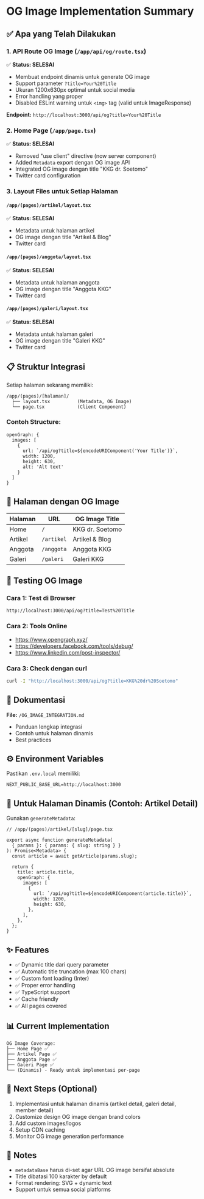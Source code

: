 # OG Image Implementation Summary

## ✅ Apa yang Telah Dilakukan

### 1. API Route OG Image (`/app/api/og/route.tsx`)
✅ **Status: SELESAI**
- Membuat endpoint dinamis untuk generate OG image
- Support parameter `?title=Your%20Title`
- Ukuran 1200x630px optimal untuk social media
- Error handling yang proper
- Disabled ESLint warning untuk `<img>` tag (valid untuk ImageResponse)

**Endpoint:** `http://localhost:3000/api/og?title=Your%20Title`

### 2. Home Page (`/app/page.tsx`)
✅ **Status: SELESAI**
- Removed "use client" directive (now server component)
- Added `Metadata` export dengan OG image API
- Integrated OG image dengan title "KKG dr. Soetomo"
- Twitter card configuration

### 3. Layout Files untuk Setiap Halaman

#### `/app/(pages)/artikel/layout.tsx`
✅ **Status: SELESAI**
- Metadata untuk halaman artikel
- OG image dengan title "Artikel & Blog"
- Twitter card

#### `/app/(pages)/anggota/layout.tsx`
✅ **Status: SELESAI**
- Metadata untuk halaman anggota
- OG image dengan title "Anggota KKG"
- Twitter card

#### `/app/(pages)/galeri/layout.tsx`
✅ **Status: SELESAI**
- Metadata untuk halaman galeri
- OG image dengan title "Galeri KKG"
- Twitter card

## 📋 Struktur Integrasi

Setiap halaman sekarang memiliki:
```
/app/(pages)/[halaman]/
  ├── layout.tsx          (Metadata, OG Image)
  └── page.tsx            (Client Component)
```

### Contoh Structure:
```
openGraph: {
  images: [
    {
      url: `/api/og?title=${encodeURIComponent('Your Title')}`,
      width: 1200,
      height: 630,
      alt: 'Alt text'
    }
  ]
}
```

## 🔗 Halaman dengan OG Image

| Halaman | URL | OG Image Title |
|---------|-----|----------------|
| Home | `/` | KKG dr. Soetomo |
| Artikel | `/artikel` | Artikel & Blog |
| Anggota | `/anggota` | Anggota KKG |
| Galeri | `/galeri` | Galeri KKG |

## 🧪 Testing OG Image

### Cara 1: Test di Browser
```
http://localhost:3000/api/og?title=Test%20Title
```

### Cara 2: Tools Online
- https://www.opengraph.xyz/
- https://developers.facebook.com/tools/debug/
- https://www.linkedin.com/post-inspector/

### Cara 3: Check dengan curl
```bash
curl -I "http://localhost:3000/api/og?title=KKG%20dr%20Soetomo"
```

## 📝 Dokumentasi

**File:** `/OG_IMAGE_INTEGRATION.md`
- Panduan lengkap integrasi
- Contoh untuk halaman dinamis
- Best practices

## ⚙️ Environment Variables

Pastikan `.env.local` memiliki:
```
NEXT_PUBLIC_BASE_URL=http://localhost:3000
```

## 🚀 Untuk Halaman Dinamis (Contoh: Artikel Detail)

Gunakan `generateMetadata`:

```tsx
// /app/(pages)/artikel/[slug]/page.tsx

export async function generateMetadata(
  { params }: { params: { slug: string } }
): Promise<Metadata> {
  const article = await getArticle(params.slug);

  return {
    title: article.title,
    openGraph: {
      images: [
        {
          url: `/api/og?title=${encodeURIComponent(article.title)}`,
          width: 1200,
          height: 630,
        },
      ],
    },
  };
}
```

## ✨ Features

- ✅ Dynamic title dari query parameter
- ✅ Automatic title truncation (max 100 chars)
- ✅ Custom font loading (Inter)
- ✅ Proper error handling
- ✅ TypeScript support
- ✅ Cache friendly
- ✅ All pages covered

## 📊 Current Implementation

```
OG Image Coverage:
├── Home Page ✅
├── Artikel Page ✅
├── Anggota Page ✅
├── Galeri Page ✅
└── (Dinamis) - Ready untuk implementasi per-page
```

## 🔄 Next Steps (Optional)

1. Implementasi untuk halaman dinamis (artikel detail, galeri detail, member detail)
2. Customize design OG image dengan brand colors
3. Add custom images/logos
4. Setup CDN caching
5. Monitor OG image generation performance

## 📌 Notes

- `metadataBase` harus di-set agar URL OG image bersifat absolute
- Title dibatasi 100 karakter by default
- Format rendering: SVG + dynamic text
- Support untuk semua social platforms
